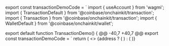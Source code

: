 
 export const transactionDemoCode = `
   import { useAccount } from 'wagmi';
   import { TransactionDefault } from '@coinbase/onchainkit/transaction';
   import { Transaction } from '@coinbase/onchainkit/transaction';
   import { WalletDefault } from '@coinbase/onchainkit/wallet';
 
   export default function TransactionDemo() {
 @@ -40,7 +40,7 @@ export const transactionDemoCode = `
     return (
       <>
         {address ? (
           <TransactionDefault contracts={contracts} chainId={84532} />
           <Transaction contracts={contracts} chainId={84532} />
         ) : (
           <WalletDefault />
         )}
